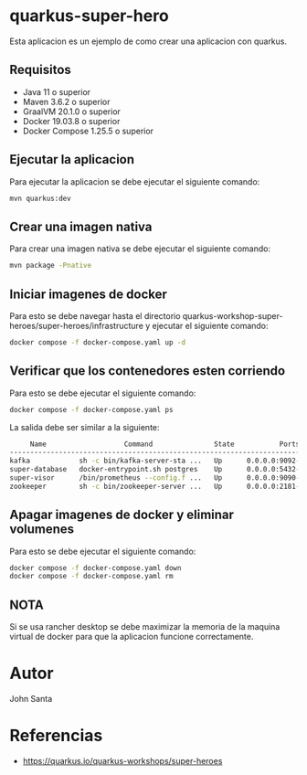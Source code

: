 # quarkus-super-hero

Esta aplicacion es un ejemplo de como crear una aplicacion con quarkus.

## Requisitos
* Java 11 o superior
* Maven 3.6.2 o superior
* GraalVM 20.1.0 o superior
* Docker 19.03.8 o superior
* Docker Compose 1.25.5 o superior

## Ejecutar la aplicacion
Para ejecutar la aplicacion se debe ejecutar el siguiente comando:

```bash
mvn quarkus:dev
```

## Crear una imagen nativa
Para crear una imagen nativa se debe ejecutar el siguiente comando:

```bash
mvn package -Pnative
```

## Iniciar imagenes de docker
Para esto se debe navegar hasta el directorio quarkus-workshop-super-heroes/super-heroes/infrastructure y ejecutar el siguiente comando:

```bash
docker compose -f docker-compose.yaml up -d
```

## Verificar que los contenedores esten corriendo
Para esto se debe ejecutar el siguiente comando:

```bash
docker compose -f docker-compose.yaml ps
```
La salida debe ser similar a la siguiente:

```bash
     Name                   Command               State           Ports
--------------------------------------------------------------------------------
kafka            sh -c bin/kafka-server-sta ...   Up      0.0.0.0:9092->9092/tcp
super-database   docker-entrypoint.sh postgres    Up      0.0.0.0:5432->5432/tcp
super-visor      /bin/prometheus --config.f ...   Up      0.0.0.0:9090->9090/tcp
zookeeper        sh -c bin/zookeeper-server ...   Up      0.0.0.0:2181->2181/tcp
```

## Apagar imagenes de docker y eliminar volumenes
Para esto se debe ejecutar el siguiente comando:

```bash
docker compose -f docker-compose.yaml down
docker compose -f docker-compose.yaml rm
```

## NOTA
Si se usa rancher desktop se debe maximizar la memoria de la maquina virtual de docker para que la aplicacion funcione correctamente.

# Autor
John Santa

# Referencias
* https://quarkus.io/quarkus-workshops/super-heroes
